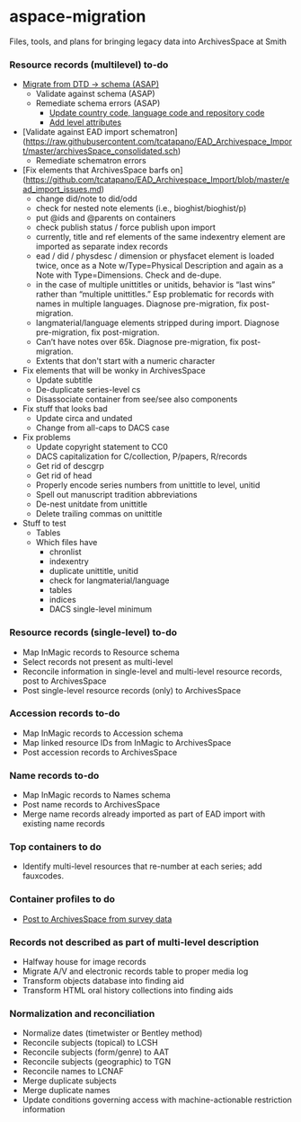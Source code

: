 # aspace-migration
Files, tools, and plans for bringing legacy data into ArchivesSpace at Smith

### Resource records (multilevel) to-do
* [Migrate from DTD -> schema (ASAP)](https://github.com/smith-special-collections/aspace-migration/blob/master/resources/EAD%20fixes%20now/dtd2schema.xsl)
	* Validate against schema (ASAP)
	* Remediate schema errors (ASAP)
		* [Update country code, language code and repository code](https://github.com/smith-special-collections/aspace-migration/blob/master/resources/EAD%20fixes%20now/SchemaCompliance.xsl)
		* [Add level attributes](https://github.com/smith-special-collections/aspace-migration/blob/master/resources/EAD%20fixes%20now/AddLevelIfNotPresent.xsl)
* [Validate against EAD import schematron] (https://raw.githubusercontent.com/tcatapano/EAD_Archivespace_Import/master/archivesSpace_consolidated.sch)
	* Remediate schematron errors
* [Fix elements that ArchivesSpace barfs on] (https://github.com/tcatapano/EAD_Archivespace_Import/blob/master/ead_import_issues.md)
	* change did/note to did/odd
	* check for nested note elements (i.e., bioghist/bioghist/p)
	* put @ids and @parents on containers
	* check publish status / force publish upon import
	* currently, title and ref elements of the same indexentry element are imported as separate index records
	* ead / did / physdesc / dimension or physfacet element is loaded twice, once as a Note w/Type=Physical Description and again as a Note with Type=Dimensions. Check and de-dupe.
	* in the case of multiple unittitles or unitids, behavior is “last wins” rather than “multiple unittitles.” Esp problematic for records with names in multiple languages. Diagnose pre-migration, fix post-migration.
	* langmaterial/language elements stripped during import. Diagnose pre-migration, fix post-migration.
	* Can’t have notes over 65k. Diagnose pre-migration, fix post-migration.
	* Extents that don't start with a numeric character
* Fix elements that will be wonky in ArchivesSpace
	* Update subtitle
	* De-duplicate series-level cs 
	* Disassociate container from see/see also components
* Fix stuff that looks bad
	* Update circa and undated
	* Change from all-caps to DACS case
* Fix problems
	* Update copyright statement to CC0
	* DACS capitalization for C/collection, P/papers, R/records
	* Get rid of descgrp
	* Get rid of head
	* Properly encode series numbers from unittitle to level, unitid
	* Spell out manuscript tradition abbreviations
	* De-nest unitdate from unittitle
	* Delete trailing commas on unittitle
* Stuff to test
	* Tables
	* Which files have
		* chronlist
		* indexentry
		* duplicate unittitle, unitid
		* check for langmaterial/language
		* tables
		* indices
		* DACS single-level minimum
	
### Resource records (single-level) to-do
* Map InMagic records to Resource schema
* Select records not present as multi-level
* Reconcile information in single-level and multi-level resource records, post to ArchivesSpace
* Post single-level resource records (only) to ArchivesSpace

### Accession records to-do
* Map InMagic records to Accession schema
* Map linked resource IDs from InMagic to ArchivesSpace
* Post accession records to ArchivesSpace

### Name records to-do
* Map InMagic records to Names schema
* Post name records to ArchivesSpace
* Merge name records already imported as part of EAD import with existing name records

### Top containers to do
* Identify multi-level resources that re-number at each series; add fauxcodes.

### Container profiles to do
* [Post to ArchivesSpace from survey data](https://github.com/smith-special-collections/aspace-migration/blob/master/container%20profiles/AddContainerProfiles.py)

### Records not described as part of multi-level description
* Halfway house for image records
* Migrate A/V and electronic records table to proper media log
* Transform objects database into finding aid
* Transform HTML oral history collections into finding aids

### Normalization and reconciliation
* Normalize dates (timetwister or Bentley method)
* Reconcile subjects (topical) to LCSH
* Reconcile subjects (form/genre) to AAT
* Reconcile subjects (geographic) to TGN
* Reconcile names to LCNAF
* Merge duplicate subjects
* Merge duplicate names
* Update conditions governing access with machine-actionable restriction information
